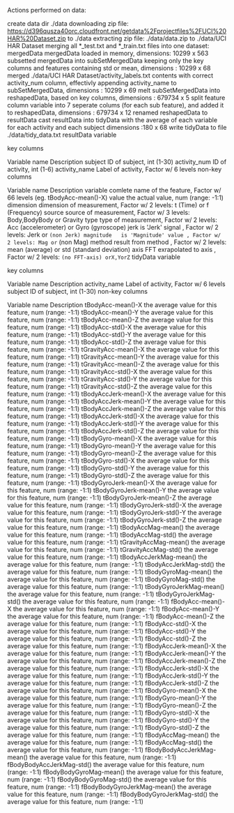 Actions performed on data:
  
  create data dir ./data
downloading zip file: https://d396qusza40orc.cloudfront.net/getdata%2Fprojectfiles%2FUCI%20HAR%20Dataset.zip to ./data
extracting zip file: ./data/data.zip to ./data/UCI HAR Dataset
merging all *_test.txt and *_train.txt files into one dataset: mergedData
mergedData loaded in memory, dimensions: 10299 x 563
subsetted mergedData into subSetMergedData keeping only the key columns and features containing std or mean, dimensions : 10299 x 68
merged ./data/UCI HAR Dataset/activity_labels.txt contents with correct activity_num column, effectivly appending activity_name to subSetMergedData, dimensions : 10299 x 69
melt subSetMergedData into reshapedData, based on key columns, dimensions : 679734 x 5
split feature column variable into 7 seperate colums (for each sub feature), and added it to reshapedData, dimensions : 679734 x 12
renamed reshapedData to resultData
cast resultData into tidyData with the average of each variable for each activity and each subject dimensions :180 x 68
write tidyData to file ./data/tidy_data.txt
resultData variable

key columns

Variable name	Description
subject	ID of subject, int (1-30)
activity_num	ID of activity, int (1-6)
activity_name	Label of activity, Factor w/ 6 levels
non-key columns

Variable name	Description
variable	comlete name of the feature, Factor w/ 66 levels (eg. tBodyAcc-mean()-X)
value	the actual value, num (range: -1:1)
dimension	dimension of measurement, Factor w/ 2 levels: t (Time) or f (Frequency)
source	source of measurement, Factor w/ 3 levels: Body,BodyBody or Gravity
type	type of measurement, Factor w/ 2 levels: Acc (accelerometer) or Gyro (gyroscope)
jerk	is 'Jerk' signal , Factor w/ 2 levels: Jerk or `` (non Jerk)
magnitude	is 'Magnitude' value , Factor w/ 2 levels: Mag or `` (non Mag)
method	result from method , Factor w/ 2 levels: mean (average) or std (standard deviation)
axis	FFT exrapolated to axis , Factor w/ 2 levels: `(no FFT-axis) orX,YorZ`
tidyData variable

key columns

Variable name	Description
activity_name	Label of activity, Factor w/ 6 levels
subject	ID of subject, int (1-30)
non-key columns

Variable name	Description
tBodyAcc-mean()-X	the average value for this feature, num (range: -1:1)
tBodyAcc-mean()-Y	the average value for this feature, num (range: -1:1)
tBodyAcc-mean()-Z	the average value for this feature, num (range: -1:1)
tBodyAcc-std()-X	the average value for this feature, num (range: -1:1)
tBodyAcc-std()-Y	the average value for this feature, num (range: -1:1)
tBodyAcc-std()-Z	the average value for this feature, num (range: -1:1)
tGravityAcc-mean()-X	the average value for this feature, num (range: -1:1)
tGravityAcc-mean()-Y	the average value for this feature, num (range: -1:1)
tGravityAcc-mean()-Z	the average value for this feature, num (range: -1:1)
tGravityAcc-std()-X	the average value for this feature, num (range: -1:1)
tGravityAcc-std()-Y	the average value for this feature, num (range: -1:1)
tGravityAcc-std()-Z	the average value for this feature, num (range: -1:1)
tBodyAccJerk-mean()-X	the average value for this feature, num (range: -1:1)
tBodyAccJerk-mean()-Y	the average value for this feature, num (range: -1:1)
tBodyAccJerk-mean()-Z	the average value for this feature, num (range: -1:1)
tBodyAccJerk-std()-X	the average value for this feature, num (range: -1:1)
tBodyAccJerk-std()-Y	the average value for this feature, num (range: -1:1)
tBodyAccJerk-std()-Z	the average value for this feature, num (range: -1:1)
tBodyGyro-mean()-X	the average value for this feature, num (range: -1:1)
tBodyGyro-mean()-Y	the average value for this feature, num (range: -1:1)
tBodyGyro-mean()-Z	the average value for this feature, num (range: -1:1)
tBodyGyro-std()-X	the average value for this feature, num (range: -1:1)
tBodyGyro-std()-Y	the average value for this feature, num (range: -1:1)
tBodyGyro-std()-Z	the average value for this feature, num (range: -1:1)
tBodyGyroJerk-mean()-X	the average value for this feature, num (range: -1:1)
tBodyGyroJerk-mean()-Y	the average value for this feature, num (range: -1:1)
tBodyGyroJerk-mean()-Z	the average value for this feature, num (range: -1:1)
tBodyGyroJerk-std()-X	the average value for this feature, num (range: -1:1)
tBodyGyroJerk-std()-Y	the average value for this feature, num (range: -1:1)
tBodyGyroJerk-std()-Z	the average value for this feature, num (range: -1:1)
tBodyAccMag-mean()	the average value for this feature, num (range: -1:1)
tBodyAccMag-std()	the average value for this feature, num (range: -1:1)
tGravityAccMag-mean()	the average value for this feature, num (range: -1:1)
tGravityAccMag-std()	the average value for this feature, num (range: -1:1)
tBodyAccJerkMag-mean()	the average value for this feature, num (range: -1:1)
tBodyAccJerkMag-std()	the average value for this feature, num (range: -1:1)
tBodyGyroMag-mean()	the average value for this feature, num (range: -1:1)
tBodyGyroMag-std()	the average value for this feature, num (range: -1:1)
tBodyGyroJerkMag-mean()	the average value for this feature, num (range: -1:1)
tBodyGyroJerkMag-std()	the average value for this feature, num (range: -1:1)
fBodyAcc-mean()-X	the average value for this feature, num (range: -1:1)
fBodyAcc-mean()-Y	the average value for this feature, num (range: -1:1)
fBodyAcc-mean()-Z	the average value for this feature, num (range: -1:1)
fBodyAcc-std()-X	the average value for this feature, num (range: -1:1)
fBodyAcc-std()-Y	the average value for this feature, num (range: -1:1)
fBodyAcc-std()-Z	the average value for this feature, num (range: -1:1)
fBodyAccJerk-mean()-X	the average value for this feature, num (range: -1:1)
fBodyAccJerk-mean()-Y	the average value for this feature, num (range: -1:1)
fBodyAccJerk-mean()-Z	the average value for this feature, num (range: -1:1)
fBodyAccJerk-std()-X	the average value for this feature, num (range: -1:1)
fBodyAccJerk-std()-Y	the average value for this feature, num (range: -1:1)
fBodyAccJerk-std()-Z	the average value for this feature, num (range: -1:1)
fBodyGyro-mean()-X	the average value for this feature, num (range: -1:1)
fBodyGyro-mean()-Y	the average value for this feature, num (range: -1:1)
fBodyGyro-mean()-Z	the average value for this feature, num (range: -1:1)
fBodyGyro-std()-X	the average value for this feature, num (range: -1:1)
fBodyGyro-std()-Y	the average value for this feature, num (range: -1:1)
fBodyGyro-std()-Z	the average value for this feature, num (range: -1:1)
fBodyAccMag-mean()	the average value for this feature, num (range: -1:1)
fBodyAccMag-std()	the average value for this feature, num (range: -1:1)
fBodyBodyAccJerkMag-mean()	the average value for this feature, num (range: -1:1)
fBodyBodyAccJerkMag-std()	the average value for this feature, num (range: -1:1)
fBodyBodyGyroMag-mean()	the average value for this feature, num (range: -1:1)
fBodyBodyGyroMag-std()	the average value for this feature, num (range: -1:1)
fBodyBodyGyroJerkMag-mean()	the average value for this feature, num (range: -1:1)
fBodyBodyGyroJerkMag-std()	the average value for this feature, num (range: -1:1)